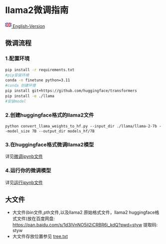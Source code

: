 # llama2微调指南
<a href="https://github.com/chenyujiehome/finetune_llama2_huggingface_format/blob/master/RAEDME_english.md">
    <img src="https://github.com/chenyujiehome/finetune_llama2_huggingface_format/blob/master/img/united-kingdom.png" alt="united-kingdom" height="20" /> 
    English-Version
</a>

## 微调流程

### 1.配置环境

```bash
pip install -r requirements.txt
#pip安装环境
conda -n finetune python=3.11
#conda 创建环境
pip install git+https://github.com/huggingface/transformers
pip install -e ./llama
#安装model
```

### 2.创建huggingface格式的llama2文件

```
python convert_llama_weights_to_hf.py --input_dir ./llama/llama-2-7b --model_size 7B --output_dir models_hf/7B
```

### 3.在huggingface格式微调llama2模型

详见[微调ipynb文件](https://github.com/chenyujiehome/finetune_llama2_huggingface_format/blob/master/output/finetune_llama2_output.ipynb)

### 4.运行你的微调模型

详见[运行ipynb文件](https://github.com/chenyujiehome/finetune_llama2_huggingface_format/blob/master/inference_on_finetune_model.ipynb)

## 大文件

- 大文件(bin文件,pth文件,以及llama2 原始格式文件，llama2 huggingface格式文件)放在百度网盘: https://pan.baidu.com/s/1d3lVnNO5iI2iCRBR6i_kdQ?pwd=styw 提取码: styw 
- 大文件存放位置参见 [tree.txt](https://github.com/chenyujiehome/finetune_llama2_huggingface_format/blob/master/tree.txt) 
